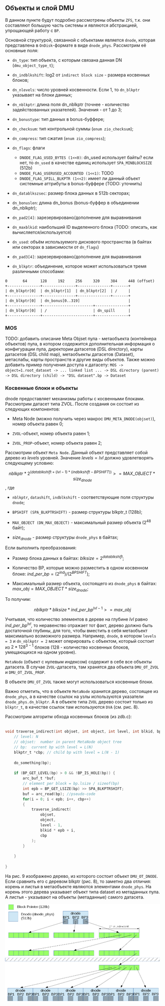 ## Объекты и слой DMU

В данном пункте будут подробно рассмотрены объекты `ZFS`, т.к. они составляют большую часть системы
и являются абстракцией, упрощающей работу с `BP`.

Основной структурой, связанной с объектами является `dnode`, которая представлена в `OnDisk`-формате в виде `dnode_phys`.
Рассмотрим её основные поля:

* `dn_type`: тип объекта, с которым связана данная DN (`dmu_object_type_t`);

* `dn_indblkshift`: log2 от `indirect block size` - размера косвенных блоков;

* `dn_nlevels`: число уровней косвенности. Если 1, то `dn_blkptr` указывает на блоки данных;

* `dn_nblkptr`: длина поля dn_nblkptr (точнее - количество задействованных указателей). Значения - от 1 до 3;

* `dn_bonustype`: тип данных в bonus-буффере;

* `dn_checksum`: тип контрольной суммы (`enum zio_checksum`);

* `dn_compress`: тип сжатия (`enum zio_compress`);

* `dn_flags`: флаги
	- `DNODE_FLAG_USED_BYTES (1<<0)`: dn_used использует байты? если нет, то `dn_used` в качестве единиц использует `SPA_MINBLOCKSIZE` (512b)
	- `DNODE_FLAG_USERUSED_ACCOUNTED (1<<1)`: TODO
	- `DNODE_FLAG_SPILL_BLKPTR (1<<2)`: имеет ли данный объект системные аттрибуты в bonus-буффере (TODO: уточнить)

* `dn_datablkszsec`: размер блока данных в 512b секторах;

* `dn_bonuslen`: длина dn_bonus (bonus-буффер в объединении dn_nblkptr);

* `dn_pad2[4]`: зарезервировано/дополнение для выравнивания

* `dn_maxblkid`: наибольший ID выделенного блока (TODO: описать, как вычисляется/используется)

* `dn_used`: объём используемого дискового пространства (в байтах или секторах в зависимости от `dn_flags`)

* `dn_pad3[4]`: зарезервировано/дополнение для выравнивания

* `dn_blkptr`: объединение, которое может использоваться тремя различными способами:
```
0       64      128     192     256     320     384     448 (offset)
+---------------+---------------+---------------+-------+
| dn_blkptr[0]  | dn_blkptr[1]  | dn_blkptr[2]  | /     |
+---------------+---------------+---------------+-------+
| dn_blkptr[0]  | dn_bonus[0..319]                      |
+---------------+-----------------------+---------------+
| dn_blkptr[0]  | /                     | dn_spill      |
+---------------+-----------------------+---------------+
```

### MOS

TODO: добавить описание Meta Objset пула - метаобъекта (контейнера объектов) пула, в котором содержится
дополнительная информация о конфигурации пула, директории датасетов (DSL directory), карты датасетов (DSL child map),
метаобъекты датасетов (Dataset), метаслабы, карты пространств и другие виды объектов.
Также можно добавить пример получения доступа к датасету:
`MOS -> object=1.root_dataset -> ... linked list ... -> DSL directory (parent) -> DSL directory (child) -> "DSL dataset".bp -> Dataset`


### Косвенные блоки и объекты

dnode предоставляет механизмы работы с косвенными блоками. Рассмотрим датасет типа ZVOL.
После создания он состоит из следующих компонентов:

* Meta Node (можно получить через макрос `DMU_META_DNODE(objset)`), номер объекта равен 0;

* `ZVOL`-объект, номер объекта равен 1;

* `ZVOL_PROP`-объект, номер объекта равен 2;

Рассмотрим объект `Meta Node`. Данный объект представляет собой дерево из $levels$ уровней.
Значение $levels = lvl$ должно удовлетворять следующему условию:

$$ nblkptr * 2 ^ {(datablkshift + (lvl - 1) * (indblkshift - BPSHIFT))} >= MAX\_OBJECT * size_{dnode} $$, где 

* `nblkptr`, `datashift`, `indblkshift` - соответствующие поля структуры `dnode`;

* `BPSHIFT (SPA_BLKPTRSHIFT)` - размер структуры blkptr_t (128b);

* `MAX_OBJECT (DN_MAX_OBJECT)` - максимальный размер объекта ($2 ^ {48}$ байт);

* $size_{dnode}$ - размер структуры `dnode_phys` в байтах;

Если выполнить преобразования:

* Размер блока данных в байтах: $blksize = 2 ^ {datablkshift}$;

* Количество BP, которые можно разместить в одном косвенном блоке: $ind\_per\_bp = {(2 ^ {ind}) / (2 ^ {BPSHIFT})}$;

* Максимальный размер объекта, состоящего из `dnode_phys` в байтах: $max\_obj = MAX\_OBJECT * size_{dnode}$;

То получим:

$$ nblkptr * blksize *  ind\_per\_bp ^ {lvl-1} >= max\_obj$$

Учитывая, что количество элементов в дереве на глубине $lvl$ равно $ind\_per\_bp ^ {lvl}$,
то неравенство отражает тот факт, дерево должно быть достаточной глубины, для того, чтобы
вместить в себя метаобъект максимально возможного размера.
Например, `dnode`, в котором `levels = 3` и `dn_nblkptr = 2` может оперировать с объектом, 
который состоит из $2 * 128 ^ {3 - 1}$ блоков (128 - количество косвенных блоков, умещающихся на одном уровне).

`MetaNode` (объект с нулевым индексом) содержит в себе все объекты датасета. 
В случае `ZVOL`-датасета, там хранятся два объекта `DMU_OT_ZVOL` и `DMU_OT_ZVOL_PROP`.

В объекте `DMU_OT_ZVOL` также могут использоваться косвенные блоки.

Важно отметить, что в объекте `MetaNode` хранится дерево, состоящее из `dnode_phys`,
а в качестве ссылок на узлы используются указатели `dnode_phys.dn_blkptr`.
А в объекте типа `ZVOL` дерево состоит только из `blkptr_t`, 
в качестве ссылок там используются `DVA` (см. рис. 8).

Рассмотрим алгоритм обхода косвенных блоков (из zdb.c):

```c

void traverse_indirect(int objset, int object, int level, int blkid, bp) {
	// level: N
	// objset:  number in parent MetaNode object tree
	// bp:  current bp with level = L(N)
	blkptr_t *cbp; // child bp with level = L(N - 1)

	do_something(bp);

	if (BP_GET_LEVEL(bp) > 0 && !BP_IS_HOLE(bp)) {
		arc_buf_t *buf;
		// element per block = bp.lsize / sizeof(bp)
		int epb = BP_GET_LSIZE(bp) >> SPA_BLKPTRSHIFT; 
		buf = arc_read(bp); //pseudo-code
		for(i = 0; i < epb; i++, cbp++)
		{
			traverse_indirect(
				objset, 
				object, 
				level - 1, 
				blkid * epb + i, 
				cbp
			);
		}
		
	}

}
```

На рис. 9 изображено дерево, из которого состоит объект `DMU_OT_DNODE`. Если сравнить его с деревом blkptr (рис. 8),
то заметно два отличия: корень и листья в метаобъекте являются элементами `dnode_phys`.
На корень этого дерева указывает объект типа dataset из метаданных пула. А листья - указывают на объекты (метаданные) самого датасета.

![Структура мета-объекта (9)](./img/zfs-metaobject-tree.png "Структура мета-объекта (9)")


